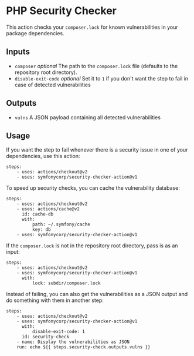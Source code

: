 PHP Security Checker
====================

This action checks your `composer.lock` for known vulnerabilities in your package dependencies.

Inputs
------

* `composer` *optional* The path to the `composer.lock` file (defaults to the repository root directory).
* `disable-exit-code` *optional* Set it to `1` if you don't want the step to fail in case of detected vulnerabilities

Outputs
-------

* `vulns` A JSON payload containing all detected vulnerabilities

Usage
-----

If you want the step to fail whenever there is a security issue in one of your
dependencies, use this action:

    steps:
        - uses: actions/checkout@v2
        - uses: symfonycorp/security-checker-action@v1

To speed up security checks, you can cache the vulnerability database:

    steps:
        - uses: actions/checkout@v2
        - uses: actions/cache@v2
          id: cache-db
          with:
              path: ~/.symfony/cache
              key: db
        - uses: symfonycorp/security-checker-action@v1

If the `composer.lock` is not in the repository root directory, pass is as an
input:

    steps:
        - uses: actions/checkout@v2
        - uses: symfonycorp/security-checker-action@v1
          with:
              lock: subdir/composer.lock

Instead of failing, you can also get the vulnerabilities as a JSON output and
do something with them in another step:

    steps:
        - uses: actions/checkout@v2
        - uses: symfonycorp/security-checker-action@v1
          with:
              disable-exit-code: 1
          id: security-check
        - name: Display the vulnerabilities as JSON
        run: echo ${{ steps.security-check.outputs.vulns }}
